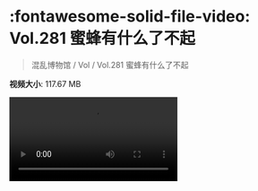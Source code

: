 # :fontawesome-solid-file-video: Vol.281 蜜蜂有什么了不起

> 混乱博物馆 / Vol / Vol.281 蜜蜂有什么了不起

**视频大小**: 117.67 MB

<div class="video"><video src="https://file.hsyhx.top/archive/281.mp4" controls preload>🤔 您的浏览器不支持 video 标签</video></div>